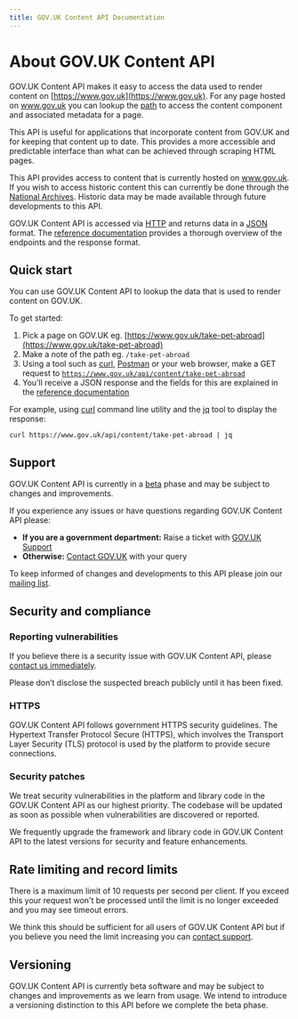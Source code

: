 ```yaml
---
title: GOV.UK Content API Documentation
---
```


# About GOV.UK Content API

GOV.UK Content API makes it easy to access the data used to render content
on [https://www.gov.uk](https://www.gov.uk). For any page hosted on www.gov.uk
you can lookup the [path](#quick-start) to access the content component and
associated metadata for a page.

This API is useful for applications that incorporate content from GOV.UK and
for keeping that content up to date. This provides a more accessible and
predictable interface than what can be achieved through scraping HTML pages.

This API provides access to content that is currently hosted on www.gov.uk. If
you wish to access historic content this can currently be done through the
[National Archives][]. Historic data may be made available through future
developments to this API.

GOV.UK Content API is accessed via [HTTP][] and returns data in a [JSON][]
format. The [reference documentation](reference.html) provides a thorough
overview of the endpoints and the response format.

## Quick start

You can use GOV.UK Content API to lookup the data that is used to render
content on GOV.UK.

To get started:

 1. Pick a page on GOV.UK eg. [https://www.gov.uk/take-pet-abroad](https://www.gov.uk/take-pet-abroad)
 2. Make a note of the path eg. `/take-pet-abroad`
 3. Using a tool such as [curl](https://curl.haxx.se/),
    [Postman](https://www.getpostman.com/) or your web browser, make a GET
    request to [`https://www.gov.uk/api/content/take-pet-abroad`](https://www.gov.uk/api/content/take-pet-abroad)
 4. You’ll receive a JSON response and the fields for this are
    explained in the [reference documentation](reference.html)

For example, using [curl](https://curl.haxx.se/) command line utility and the
[jq](https://stedolan.github.io/jq/) tool to display the response:

```shell
curl https://www.gov.uk/api/content/take-pet-abroad | jq
```

## Support

GOV.UK Content API is currently in a [beta](https://www.gov.uk/help/beta)
phase and may be subject to changes and improvements.

If you experience any issues or have questions regarding GOV.UK Content API
please:

- **If you are a government department:** Raise a ticket with [GOV.UK Support][]
- **Otherwise:** [Contact GOV.UK][] with your query

To keep informed of changes and developments to this API please join our
[mailing list][google-group].

## Security and compliance

### Reporting vulnerabilities

If you believe there is a security issue with GOV.UK Content API, please
[contact us immediately](#support).

Please don’t disclose the suspected breach publicly until it has been fixed.

### HTTPS

GOV.UK Content API follows government HTTPS security guidelines. The
Hypertext Transfer Protocol Secure (HTTPS), which involves the Transport Layer
Security (TLS) protocol is used by the platform to provide secure connections.

### Security patches

We treat security vulnerabilities in the platform and library code in the GOV.UK
Content API as our highest priority. The codebase will be updated as soon as
possible when vulnerabilities are discovered or reported.

We frequently upgrade the framework and library code in GOV.UK Content API
to the latest versions for security and feature enhancements.

## Rate limiting and record limits

There is a maximum limit of 10 requests per second per client. If you exceed
this your request won't be processed until the limit is no longer exceeded
and you may see timeout errors.

We think this should be sufficient for all users of GOV.UK Content API but
if you believe you need the limit increasing you can [contact support](#support).

## Versioning

GOV.UK Content API is currently beta software and may be subject to changes
and improvements as we learn from usage. We intend to introduce a versioning
distinction to this API before we complete the beta phase.

[google-group]: https://groups.google.com/a/digital.cabinet-office.gov.uk/forum/#!forum/contentapi
[National Archives]: http://webarchive.nationalarchives.gov.uk/*/https://www.gov.uk/
[HTTP]: https://en.wikipedia.org/wiki/Hypertext_Transfer_Protocol
[JSON]: https://en.wikipedia.org/wiki/JSON
[GOV.UK Support]: https://support.publishing.service.gov.uk
[Contact GOV.UK]: https://www.gov.uk/contact/govuk
